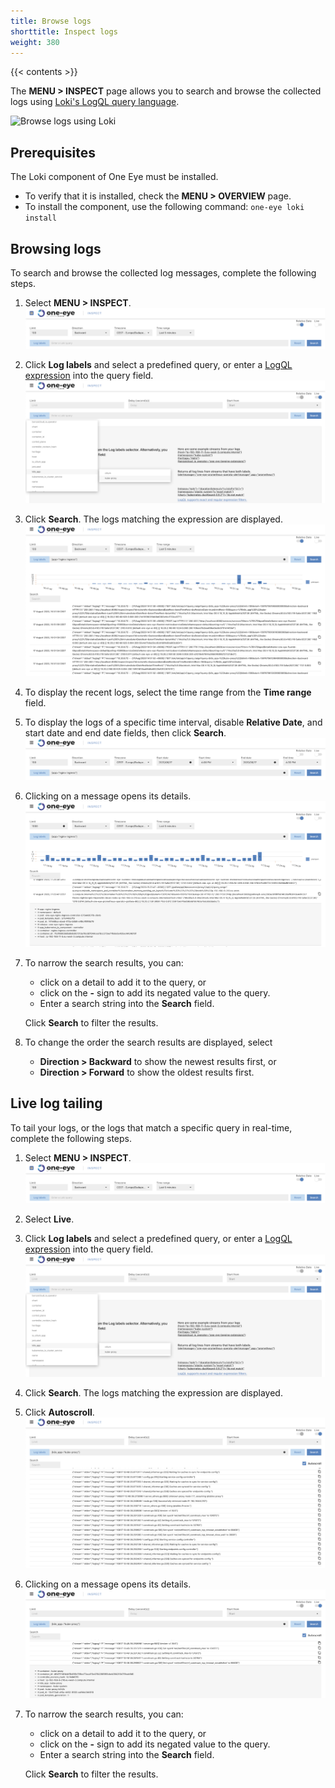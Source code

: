 ```yaml
---
title: Browse logs
shorttitle: Inspect logs
weight: 380
---
```


{{< contents >}}

The **MENU > INSPECT** page allows you to search and browse the collected logs using [Loki's LogQL query language](https://grafana.com/docs/loki/latest/logql/).

![Browse logs using Loki](/blog/one-eye-3-updates/one-eye-loki.gif)

## Prerequisites

The Loki component of One Eye must be installed.

- To verify that it is installed, check the **MENU > OVERVIEW** page.
- To install the component, use the following command: `one-eye loki install`

## Browsing logs

To search and browse the collected log messages, complete the following steps.

1. Select **MENU > INSPECT**.
    ![Browse logs](tailing-1.png)
1. Click **Log labels** and select a predefined query, or enter a [LogQL expression](https://grafana.com/docs/loki/latest/logql/) into the query field.
    ![Browse logs](tailing-2.png)
1. Click **Search**. The logs matching the expression are displayed.
    ![Browse logs](browse-logs-1.png)
1. To display the recent logs, select the time range from the **Time range** field.
1. To display the logs of a specific time interval, disable **Relative Date**, and start date and end date fields, then click **Search**.
    ![Browse logs of a specific time interval](browse-logs-time-interval.png)
1. Clicking on a message opens its details.
    ![Filter logs](browse-logs-filter.png)
1. To narrow the search results, you can:
    - click on a detail to add it to the query, or
    - click on the **-** sign to add its negated value to the query.
    - Enter a search string into the **Search** field.

    Click **Search** to filter the results.
1. To change the order the search results are displayed, select
    - **Direction > Backward** to show the newest results first, or
    - **Direction > Forward** to show the oldest results first.

## Live log tailing

To tail your logs, or the logs that match a specific query in real-time, complete the following steps.

1. Select **MENU > INSPECT**.
    ![Tail logs](tailing-1.png)
1. Select **Live**.
1. Click **Log labels** and select a predefined query, or enter a [LogQL expression](https://grafana.com/docs/loki/latest/logql/) into the query field.
    ![Tail logs](tailing-2.png)
1. Click **Search**. The logs matching the expression are displayed.
1. Click **Autoscroll**.
    ![Tail logs](tailing-3.png)
1. Clicking on a message opens its details.
    ![Tail logs](tailing-4.png)
1. To narrow the search results, you can:
    - click on a detail to add it to the query, or
    - click on the **-** sign to add its negated value to the query.
    - Enter a search string into the **Search** field.

    Click **Search** to filter the results.
